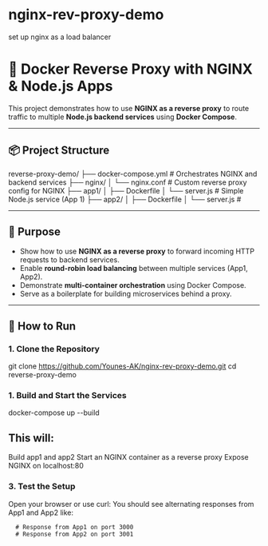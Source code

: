 # nginx-rev-proxy-demo
set up nginx as a load balancer

# 🔁 Docker Reverse Proxy with NGINX & Node.js Apps

This project demonstrates how to use **NGINX as a reverse proxy** to route traffic to multiple **Node.js backend services** using **Docker Compose**.

---
## 📦 Project Structure

reverse-proxy-demo/ ├── docker-compose.yml # Orchestrates NGINX and backend services ├── nginx/ │ └── nginx.conf # Custom reverse proxy config for NGINX ├── app1/ │ ├── Dockerfile │ └── server.js # Simple Node.js service (App 1) ├── app2/ │ ├── Dockerfile │ └── server.js #

---

## 🎯 Purpose

- Show how to use **NGINX as a reverse proxy** to forward incoming HTTP requests to backend services.
- Enable **round-robin load balancing** between multiple services (App1, App2).
- Demonstrate **multi-container orchestration** using Docker Compose.
- Serve as a boilerplate for building microservices behind a proxy.

---

## 🚀 How to Run

### 1. Clone the Repository

  git clone https://github.com/Younes-AK/nginx-rev-proxy-demo.git
  cd reverse-proxy-demo
  
### 1. Build and Start the Services
  docker-compose up --build

  
## This will:
  Build app1 and app2
  Start an NGINX container as a reverse proxy
  Expose NGINX on localhost:80

### 3. Test the Setup
  Open your browser or use curl:
    You should see alternating responses from App1 and App2 like:
    
      # Response from App1 on port 3000
      # Response from App2 on port 3001
